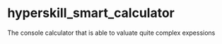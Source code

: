 # hyperskill_smart_calculator
The console calculator that is able to valuate quite complex expessions
